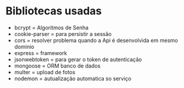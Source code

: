 # Bibliotecas usadas
* bcrypt = Algoritmos de Senha
* cookie-parser = para persistir a sessão
* cors = resolver problema quando a Api é desenvolvida em mesmo dominio
* express = framework
* jsonwebtoken = para gerar o token de autenticação
* mongoose = ORM banco de dados
* multer = upload de fotos
* nodemon = autualização automatica so serviço
